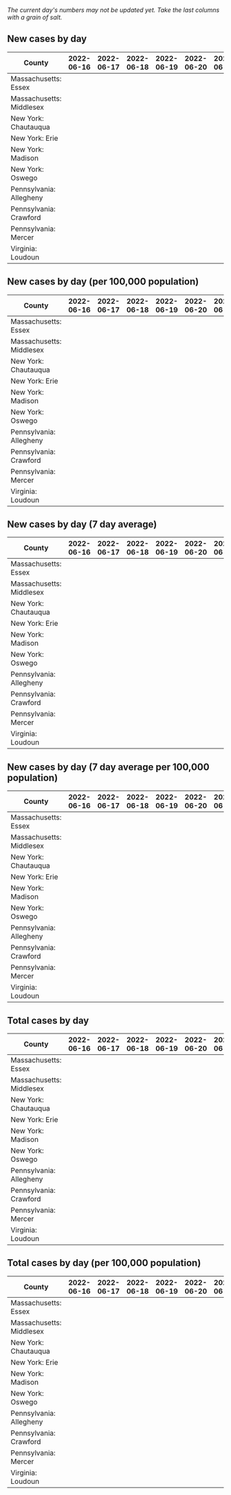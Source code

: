 _The current day's numbers may not be updated yet. Take the last columns with a grain of salt._
## New cases by day

| County | 2022-06-16 | 2022-06-17 | 2022-06-18 | 2022-06-19 | 2022-06-20 | 2022-06-21 | 2022-06-22 |
| --- | --- | --- | --- | --- | --- | --- | --- |
| Massachusetts: Essex |  |  |  |  |  |  |  |
| Massachusetts: Middlesex |  |  |  |  |  |  |  |
| New York: Chautauqua |  |  |  |  |  |  |  |
| New York: Erie |  |  |  |  |  |  |  |
| New York: Madison |  |  |  |  |  |  |  |
| New York: Oswego |  |  |  |  |  |  |  |
| Pennsylvania: Allegheny |  |  |  |  |  |  |  |
| Pennsylvania: Crawford |  |  |  |  |  |  |  |
| Pennsylvania: Mercer |  |  |  |  |  |  |  |
| Virginia: Loudoun |  |  |  |  |  |  |  |

## New cases by day (per 100,000 population)

| County | 2022-06-16 | 2022-06-17 | 2022-06-18 | 2022-06-19 | 2022-06-20 | 2022-06-21 | 2022-06-22 |
| --- | --- | --- | --- | --- | --- | --- | --- |
| Massachusetts: Essex |  |  |  |  |  |  |  |
| Massachusetts: Middlesex |  |  |  |  |  |  |  |
| New York: Chautauqua |  |  |  |  |  |  |  |
| New York: Erie |  |  |  |  |  |  |  |
| New York: Madison |  |  |  |  |  |  |  |
| New York: Oswego |  |  |  |  |  |  |  |
| Pennsylvania: Allegheny |  |  |  |  |  |  |  |
| Pennsylvania: Crawford |  |  |  |  |  |  |  |
| Pennsylvania: Mercer |  |  |  |  |  |  |  |
| Virginia: Loudoun |  |  |  |  |  |  |  |

## New cases by day (7 day average)

| County | 2022-06-16 | 2022-06-17 | 2022-06-18 | 2022-06-19 | 2022-06-20 | 2022-06-21 | 2022-06-22 |
| --- | --- | --- | --- | --- | --- | --- | --- |
| Massachusetts: Essex |  |  |  |  |  |  |  |
| Massachusetts: Middlesex |  |  |  |  |  |  |  |
| New York: Chautauqua |  |  |  |  |  |  |  |
| New York: Erie |  |  |  |  |  |  |  |
| New York: Madison |  |  |  |  |  |  |  |
| New York: Oswego |  |  |  |  |  |  |  |
| Pennsylvania: Allegheny |  |  |  |  |  |  |  |
| Pennsylvania: Crawford |  |  |  |  |  |  |  |
| Pennsylvania: Mercer |  |  |  |  |  |  |  |
| Virginia: Loudoun |  |  |  |  |  |  |  |

## New cases by day (7 day average per 100,000 population)

| County | 2022-06-16 | 2022-06-17 | 2022-06-18 | 2022-06-19 | 2022-06-20 | 2022-06-21 | 2022-06-22 |
| --- | --- | --- | --- | --- | --- | --- | --- |
| Massachusetts: Essex |  |  |  |  |  |  |  |
| Massachusetts: Middlesex |  |  |  |  |  |  |  |
| New York: Chautauqua |  |  |  |  |  |  |  |
| New York: Erie |  |  |  |  |  |  |  |
| New York: Madison |  |  |  |  |  |  |  |
| New York: Oswego |  |  |  |  |  |  |  |
| Pennsylvania: Allegheny |  |  |  |  |  |  |  |
| Pennsylvania: Crawford |  |  |  |  |  |  |  |
| Pennsylvania: Mercer |  |  |  |  |  |  |  |
| Virginia: Loudoun |  |  |  |  |  |  |  |

## Total cases by day

| County | 2022-06-16 | 2022-06-17 | 2022-06-18 | 2022-06-19 | 2022-06-20 | 2022-06-21 | 2022-06-22 |
| --- | --- | --- | --- | --- | --- | --- | --- |
| Massachusetts: Essex |  |  |  |  |  |  | 223780 |
| Massachusetts: Middlesex |  |  |  |  |  |  | 376276 |
| New York: Chautauqua |  |  |  |  |  |  | 25752 |
| New York: Erie |  |  |  |  |  |  | 236581 |
| New York: Madison |  |  |  |  |  |  | 14715 |
| New York: Oswego |  |  |  |  |  |  | 29563 |
| Pennsylvania: Allegheny |  |  |  |  |  |  | 287728 |
| Pennsylvania: Crawford |  |  |  |  |  |  | 20887 |
| Pennsylvania: Mercer |  |  |  |  |  |  | 24317 |
| Virginia: Loudoun |  |  |  |  |  |  | 78881 |

## Total cases by day (per 100,000 population)

| County | 2022-06-16 | 2022-06-17 | 2022-06-18 | 2022-06-19 | 2022-06-20 | 2022-06-21 | 2022-06-22 |
| --- | --- | --- | --- | --- | --- | --- | --- |
| Massachusetts: Essex |  |  |  |  |  |  | 28361.3 |
| Massachusetts: Middlesex |  |  |  |  |  |  | 23346.5 |
| New York: Chautauqua |  |  |  |  |  |  | 20292.7 |
| New York: Erie |  |  |  |  |  |  | 25751.7 |
| New York: Madison |  |  |  |  |  |  | 20742.6 |
| New York: Oswego |  |  |  |  |  |  | 24210.3 |
| Pennsylvania: Allegheny |  |  |  |  |  |  | 23661.0 |
| Pennsylvania: Crawford |  |  |  |  |  |  | 24680.7 |
| Pennsylvania: Mercer |  |  |  |  |  |  | 22222.7 |
| Virginia: Loudoun |  |  |  |  |  |  | 19074.6 |
